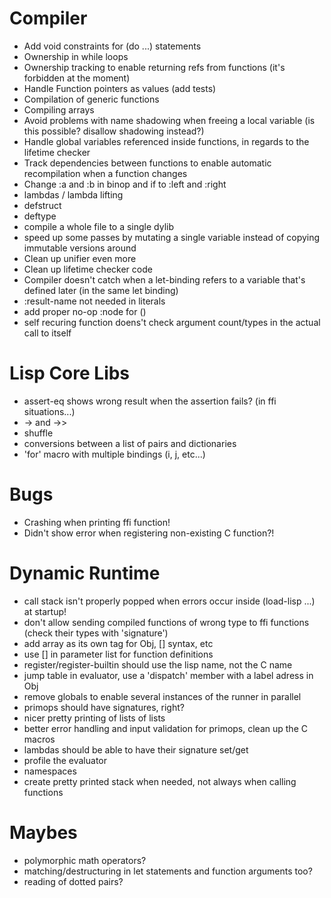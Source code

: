 # Compiler
  - Add void constraints for (do ...) statements 
  - Ownership in while loops
  - Ownership tracking to enable returning refs from functions (it's forbidden at the moment)
  - Handle Function pointers as values (add tests)
  - Compilation of generic functions
  - Compiling arrays
  - Avoid problems with name shadowing when freeing a local variable (is this possible? disallow shadowing instead?)
  - Handle global variables referenced inside functions, in regards to the lifetime checker
  - Track dependencies between functions to enable automatic recompilation when a function changes
  - Change :a and :b in binop and if to :left and :right
  - lambdas / lambda lifting
  - defstruct
  - deftype
  - compile a whole file to a single dylib
  - speed up some passes by mutating a single variable instead of copying immutable versions around
  - Clean up unifier even more
  - Clean up lifetime checker code
  - Compiler doesn't catch when a let-binding refers to a variable that's defined later (in the same let binding)
  - :result-name not needed in literals
  - add proper no-op :node for ()
  - self recuring function doens't check argument count/types in the actual call to itself

# Lisp Core Libs
  - assert-eq shows wrong result when the assertion fails? (in ffi situations...)
  - -> and ->>
  - shuffle
  - conversions between a list of pairs and dictionaries
  - 'for' macro with multiple bindings (i, j, etc...)

# Bugs
  - Crashing when printing ffi function!
  - Didn't show error when registering non-existing C function?!
  
# Dynamic Runtime
  - call stack isn't properly popped when errors occur inside (load-lisp ...) at startup!
  - don't allow sending compiled functions of wrong type to ffi functions (check their types with 'signature')
  - add array as its own tag for Obj, [] syntax, etc
  - use [] in parameter list for function definitions
  - register/register-builtin should use the lisp name, not the C name 
  - jump table in evaluator, use a 'dispatch' member with a label adress in Obj
  - remove globals to enable several instances of the runner in parallel
  - primops should have signatures, right?
  - nicer pretty printing of lists of lists
  - better error handling and input validation for primops, clean up the C macros
  - lambdas should be able to have their signature set/get
  - profile the evaluator
  - namespaces
  - create pretty printed stack when needed, not always when calling functions

# Maybes
  - polymorphic math operators?
  - matching/destructuring in let statements and function arguments too?
  - reading of dotted pairs?

